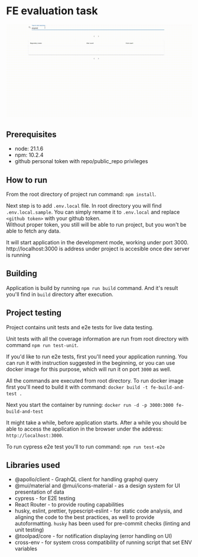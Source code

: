 # FE evaluation task

![Screencast](docs/screencast.gif)

## Prerequisites

- node: 21.1.6
- npm: 10.2.4
- github personal token with repo/public_repo privileges

## How to run

From the root directory of project run command: `npm install`.

Next step is to add `.env.local` file. In root directory you will find `.env.local.sample`. You can simply rename it to `.env.local` and replace `<github token>` with your github token.\
 Without proper token, you still will be able to run project, but you won't be able to fetch any data.

It will start application in the development mode, working under port 3000. http://localhost:3000 is address under project is accesible once dev server is running

## Building

Application is build by running `npm run build` command. And it's result you'll find in `build` directory after execution.

## Project testing

Project contains unit tests and e2e tests for live data testing.

Unit tests with all the coverage information are run from root directory with command `npm run test-unit`.

If you'd like to run e2e tests, first you'll need your application running. You can run it with instruction suggested in the beginning, or you can use docker image for this purpose, which will run it on port `3000` as well.

All the commands are executed from root directory. To run docker image first you'll need to build it with command: `docker build -t fe-build-and-test .`

Next you start the container by running: `docker run -d -p 3000:3000 fe-build-and-test`

It might take a while, before application starts. After a while you should be able to access the application in the browser under the address: `http://localhost:3000`.

To run cypress e2e test you'll to run command: `npm run test-e2e`

## Libraries used

- @apollo/client - GraphQL client for handling graphql query
- @mui/material and @mui/icons-material - as a design system for UI presentation of data
- cypress - for E2E testing
- React Router - to provide routing capabilities
- husky, eslint, prettier, typescript-eslint - for static code analysis, and aligning the code to the best practices, as well to provide autoformatting. `husky` has been used for pre-commit checks (linting and unit testing)
- @toolpad/core - for notification displaying (error handling on UI)
- cross-env - for system cross compatibility of running script that set ENV variables
